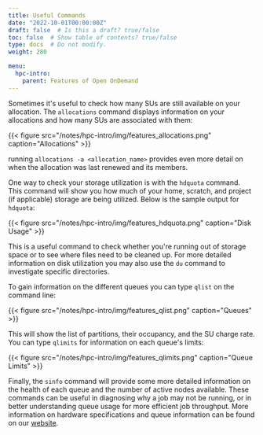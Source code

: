 ```yaml
---
title: Useful Commands
date: "2022-10-01T00:00:00Z"
draft: false  # Is this a draft? true/false
toc: false  # Show table of contents? true/false
type: docs  # Do not modify.
weight: 280

menu:
  hpc-intro:
    parent: Features of Open OnDemand
---
```


Sometimes it's useful to check how many SUs are still available on your allocation. The ```allocations``` command displays information on your allocations and how many SUs are associated with them:

{{< figure src="/notes/hpc-intro/img/features_allocations.png" caption="Allocations" >}}

running ```allocations -a <allocation_name>``` provides even more detail on when the allocation was last renewed and its members.



One way to check your storage utilization is with the ```hdquota``` command. This command will show you how much of your home, scratch, and project (if applicable) storage are being utilized. Below is the sample output for ```hdquota```:

{{< figure src="/notes/hpc-intro/img/features_hdquota.png" caption="Disk Usage" >}}

This is a useful command to check whether you're running out of storage space or to see where files need to be cleaned up. For more detailed information on disk utilization you may also use the ```du``` command to investigate specific directories.


To gain information on the different queues you can type ```qlist``` on the command line:

{{< figure src="/notes/hpc-intro/img/features_qlist.png" caption="Queues" >}}

This will show the list of partitions, their occupancy, and the SU charge rate. You can type ```qlimits``` for information on each queue's limits:

{{< figure src="/notes/hpc-intro/img/features_qlimits.png" caption="Queue Limits" >}}

Finally, the ```sinfo``` command will provide some more detailed information on the health of each queue and the number of active nodes available. These commands can be useful in diagnosing why a job may not be running, or in better understanding queue usage for more efficient job throughput. More information on hardware specifications and queue information can be found on our [website](https://www.rc.virginia.edu/userinfo/rivanna/overview/#system-details).

